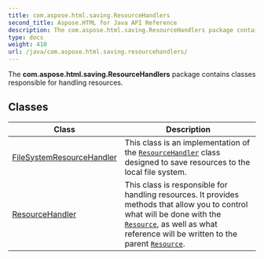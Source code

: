 ```yaml
---
title: com.aspose.html.saving.ResourceHandlers
second_title: Aspose.HTML for Java API Reference
description: The com.aspose.html.saving.ResourceHandlers package contains classes responsible for handling resources
type: docs
weight: 410
url: /java/com.aspose.html.saving.resourcehandlers/
---
```

The **com.aspose.html.saving.ResourceHandlers** package contains classes responsible for handling resources.

## Classes

| Class | Description |
| --- | --- |
| [FileSystemResourceHandler](./filesystemresourcehandler/) | This class is an implementation of the [`ResourceHandler`](../com.aspose.html.saving.resourcehandlers/resourcehandler/) class designed to save resources to the local file system. |
| [ResourceHandler](./resourcehandler/) | This class is responsible for handling resources. It provides methods that allow you to control what will be done with the [`Resource`](../com.aspose.html.saving/resource/), as well as what reference will be written to the parent [`Resource`](../com.aspose.html.saving/resource/). |
